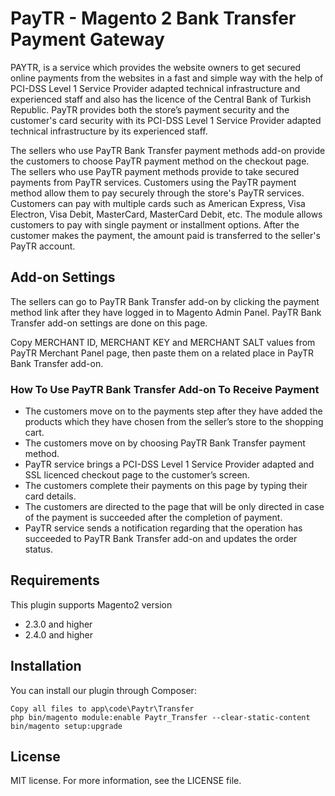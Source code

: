 # PayTR - Magento 2 Bank Transfer Payment Gateway
PAYTR, is a service which provides the website owners to get secured online payments from the websites in a fast and simple way with the help of PCI-DSS Level 1 Service Provider adapted technical infrastructure and experienced staff and also has the licence of the Central Bank of Turkish Republic. PayTR provides both the store’s payment security and the customer's card security with its PCI-DSS Level 1 Service Provider adapted technical infrastructure by its experienced staff.

The sellers who use PayTR Bank Transfer payment methods add-on provide the customers to choose PayTR payment method on the checkout page. The sellers who use PayTR payment methods provide to take secured payments from PayTR services. Customers using the PayTR payment method allow them to pay securely through the store's PayTR services. Customers can pay with multiple cards such as American Express, Visa Electron, Visa Debit, MasterCard, MasterCard Debit, etc. The module allows customers to pay with single payment or installment options. After the customer makes the payment, the amount paid is transferred to the seller's PayTR account.

## Add-on Settings
The sellers can go to PayTR Bank Transfer add-on by clicking the payment method link after they have logged in to Magento Admin Panel. PayTR Bank Transfer add-on settings are done on this page.

Copy MERCHANT ID, MERCHANT KEY and MERCHANT SALT values from PayTR Merchant Panel page, then paste them on a related place in PayTR Bank Transfer add-on.

### How To Use PayTR Bank Transfer Add-on To Receive Payment ###
* The customers move on to the payments step after they have added the products which they have chosen from the seller’s store to the shopping cart.
* The customers move on by choosing PayTR Bank Transfer payment method.
* PayTR service brings a PCI-DSS Level 1 Service Provider adapted and SSL licenced checkout page to the customer’s screen.
* The customers complete their payments on this page by typing their card details.
* The customers are directed to the page that will be only directed in case of the payment is succeeded after the completion of payment.
* PayTR service sends a notification regarding that the operation has succeeded to PayTR Bank Transfer add-on and updates the order status.

## Requirements
This plugin supports Magento2 version 
* 2.3.0 and higher
* 2.4.0 and higher

## Installation
You can install our plugin through Composer:
```
Copy all files to app\code\Paytr\Transfer
php bin/magento module:enable Paytr_Transfer --clear-static-content
bin/magento setup:upgrade
```

## License
MIT license. For more information, see the LICENSE file.
